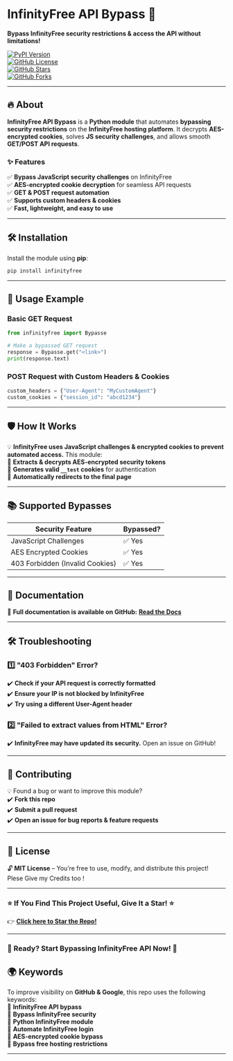 # **InfinityFree API Bypass** 🚀  
**Bypass InfinityFree security restrictions & access the API without limitations!**  

[![PyPI Version](https://img.shields.io/pypi/v/infinityfree.svg)](https://pypi.org/project/infinityfree/)  
[![GitHub License](https://img.shields.io/github/license/Rakhilukky/infinityfree)](https://github.com/Rakhilukky/infinityfree/blob/main/LICENSE)  
[![GitHub Stars](https://img.shields.io/github/stars/Rakhilukky/infinityfree?style=social)](https://github.com/Rakhilukky/infinityfree/stargazers)  
[![GitHub Forks](https://img.shields.io/github/forks/Rakhilukky/infinityfree?style=social)](https://github.com/Rakhilukky/infinityfree/network/members)  

---

## **🔥 About**
**InfinityFree API Bypass** is a **Python module** that automates **bypassing security restrictions** on the **InfinityFree hosting platform**. It decrypts **AES-encrypted cookies**, solves **JS security challenges**, and allows smooth **GET/POST API requests**.  

### **✨ Features**
✅ **Bypass JavaScript security challenges** on InfinityFree  
✅ **AES-encrypted cookie decryption** for seamless API requests  
✅ **GET & POST request automation**  
✅ **Supports custom headers & cookies**  
✅ **Fast, lightweight, and easy to use**  

---

## **🛠 Installation**
Install the module using **pip**:  
```sh
pip install infinityfree
```

---

## **📌 Usage Example**
### **Basic GET Request**
```python
from infinityfree import Bypasse

# Make a bypassed GET request
response = Bypasse.get("<link>")
print(response.text)
```

### **POST Request with Custom Headers & Cookies**
```python
custom_headers = {"User-Agent": "MyCustomAgent"}
custom_cookies = {"session_id": "abcd1234"}
```

---

## **🛡️ How It Works**
💡 **InfinityFree uses JavaScript challenges & encrypted cookies to prevent automated access.** This module:  
🔹 **Extracts & decrypts AES-encrypted security tokens**  
🔹 **Generates valid `__test` cookies** for authentication  
🔹 **Automatically redirects to the final page**  

---

## **📚 Supported Bypasses**
| Security Feature            | Bypassed? |
|-----------------------------|-----------|
| JavaScript Challenges       | ✅ Yes |
| AES Encrypted Cookies       | ✅ Yes |
| 403 Forbidden (Invalid Cookies) | ✅ Yes |

---

## **📖 Documentation**
📌 **Full documentation is available on GitHub:** [**Read the Docs**](https://github.com/Rakhilukky/infinityfree/wiki)  

---

## **🛠 Troubleshooting**
### **1️⃣ "403 Forbidden" Error?**
✔️ **Check if your API request is correctly formatted**  
✔️ **Ensure your IP is not blocked by InfinityFree**  
✔️ **Try using a different User-Agent header**  

### **2️⃣ "Failed to extract values from HTML" Error?**
✔️ **InfinityFree may have updated its security.** Open an issue on GitHub!

---

## **🤝 Contributing**
💡 Found a bug or want to improve this module?  
✔️ **Fork this repo**  
✔️ **Submit a pull request**  
✔️ **Open an issue for bug reports & feature requests**  

---

## **📜 License**
🔓 **MIT License** – You’re free to use, modify, and distribute this project!  
Plese Give my Credits too !

---

### **⭐ If You Find This Project Useful, Give It a Star! ⭐**
👉 **[Click here to Star the Repo!](https://github.com/Rakhilukky/infinityfree/stargazers)**  

---

### **🚀 Ready? Start Bypassing InfinityFree API Now! 🚀**  

## **🌍 Keywords**
To improve visibility on **GitHub & Google**, this repo uses the following keywords:  
🔹 **InfinityFree API bypass**  
🔹 **Bypass InfinityFree security**  
🔹 **Python InfinityFree module**  
🔹 **Automate InfinityFree login**  
🔹 **AES-encrypted cookie bypass**  
🔹 **Bypass free hosting restrictions**  

---
